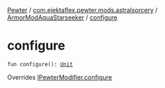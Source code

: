 [Pewter](../../index.md) / [com.ejektaflex.pewter.mods.astralsorcery](../index.md) / [ArmorModAquaStarseeker](index.md) / [configure](./configure.md)

# configure

`fun configure(): `[`Unit`](https://kotlinlang.org/api/latest/jvm/stdlib/kotlin/-unit/index.html)

Overrides [IPewterModifier.configure](../../com.ejektaflex.pewter.api.core.modifiers/-i-pewter-modifier/configure.md)

